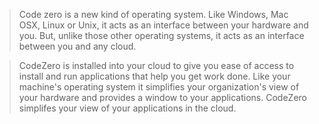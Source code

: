 <!-- markdownlint-disable MD041 MD028-->

> Code zero is a new kind of operating system.
> Like Windows, Mac OSX, Linux or Unix, it acts as an interface between your hardware and you.
> But, unlike those other operating systems, it acts as an interface between you and any cloud.

> CodeZero is installed into your cloud to give you ease of access to install and run applications that help you get work done.
> Like your machine's operating system it simplifies your organization's view of your hardware and provides a window to your applications.
> CodeZero simplifes your view of your applications in the cloud.
